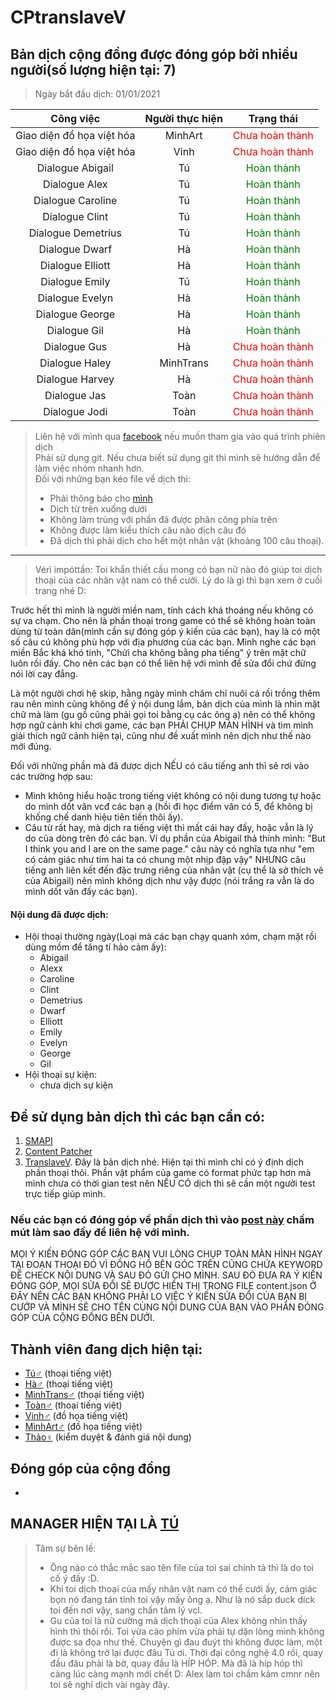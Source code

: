 # CPtranslaveV

## Bản dịch cộng đồng được đóng góp bởi nhiều người(số lượng hiện tại: 7)

> Ngày bắt đầu dịch: 01/01/2021<br>

|         Công việc         | Người thực hiện |                   Trạng thái                   |
| :-----------------------: | :-------------: | :--------------------------------------------: |
| Giao diện đồ họa việt hóa |     MinhArt     | <span style="color:red">Chưa hoàn thành</span> |
| Giao diện đồ họa việt hóa |      Vinh       | <span style="color:red">Chưa hoàn thành</span> |
|     Dialogue Abigail      |       Tú        |  <span style="color:green">Hoàn thành</span>   |
|       Dialogue Alex       |       Tú        |  <span style="color:green">Hoàn thành</span>   |
|     Dialogue Caroline     |       Tú        |  <span style="color:green">Hoàn thành</span>   |
|      Dialogue Clint       |       Tú        |  <span style="color:green">Hoàn thành</span>   |
|    Dialogue Demetrius     |       Tú        |  <span style="color:green">Hoàn thành</span>   |
|      Dialogue Dwarf       |       Hà        |  <span style="color:green">Hoàn thành</span>   |
|     Dialogue Elliott      |       Hà        |  <span style="color:green">Hoàn thành</span>   |
|      Dialogue Emily       |       Tú        |  <span style="color:green">Hoàn thành</span>   |
|      Dialogue Evelyn      |       Hà        |  <span style="color:green">Hoàn thành</span>   |
|      Dialogue George      |       Hà        |  <span style="color:green">Hoàn thành</span>   |
|       Dialogue Gil        |       Hà        |  <span style="color:green">Hoàn thành</span>   |
|       Dialogue Gus        |       Hà        | <span style="color:red">Chưa hoàn thành</span> |
|      Dialogue Haley       |    MinhTrans    | <span style="color:red">Chưa hoàn thành</span> |
|      Dialogue Harvey      |       Hà        | <span style="color:red">Chưa hoàn thành</span> |
|       Dialogue Jas        |      Toàn       | <span style="color:red">Chưa hoàn thành</span> |
|       Dialogue Jodi       |      Toàn       | <span style="color:red">Chưa hoàn thành</span> |

> Liên hệ với mình qua [facebook](https://www.facebook.com/H.A.C.2K1/) nếu muốn tham gia vào quá trình phiên dịch<br>
> Phải sử dụng git. Nếu chưa biết sử dụng git thì mình sẽ hướng dẫn để làm việc nhóm nhanh hơn.<br>
> Đối với những bạn kéo file về dịch thì:
>
> - Phải thông báo cho [mình](https://www.facebook.com/H.A.C.2K1/)
> - Dịch từ trên xuống dưới
> - Không làm trùng với phần đã được phân công phía trên
> - Không được làm kiểu thích câu nào dịch câu đó
> - Đã dịch thì phải dịch cho hết một nhân vật (khoảng 100 câu thoại).

---

> Vérì ìmpóttần: Toi khẩn thiết cầu mong có bạn nữ nào đó giúp toi dịch thoại của các nhân vật nam có thể cưới. Lý do là gì thì bạn xem ở cuối trang nhé D:

Trước hết thì mình là người miền nam, tính cách khá thoáng nếu không có sự va chạm. Cho nên là phần thoại trong game có thể sẽ không hoàn toàn dùng từ toàn dân(mình cần sự đóng góp ý kiến của các bạn), hay là có một số câu cú không phù hợp với địa phương của các bạn. Mình nghe các bạn miền Bắc khá khó tính, "Chửi cha không bằng pha tiếng" ý trên mặt chữ luôn rồi đấy. Cho nên các bạn có thể liên hệ với mình để sửa đổi chứ đừng nói lời cay đắng.

Là một người chơi hệ skip, hằng ngày mình chăm chỉ nuôi cá rồi trồng thêm rau nên mình cũng không để ý nội dung lắm, bản dịch của mình là nhìn mặt chữ mà làm (gu gồ cũng phải gọi toi bằng cụ các ông ạ) nên có thể không hợp ngữ cảnh khi chơi game, các bạn PHẢI CHỤP MÀN HÌNH và tìm mình giải thích ngữ cảnh hiện tại, cũng như đề xuất mình nên dịch như thế nào mới đúng.

Đối với những phần mà đã được dịch NẾU có câu tiếng anh thì sẽ rơi vào các trường hợp sau:

- Mình không hiểu hoặc trong tiếng việt không có nội dung tương tự hoặc do mình dốt văn vcđ các bạn ạ (hồi đi học điểm văn có 5, để không bị khống chế danh hiệu tiên tiến thôi ấy).
- Câu từ rất hay, mà dịch ra tiếng việt thì mất cái hay đấy, hoặc vẫn là lý do của dòng trên đó các bạn. Ví dụ phần của Abigail thả thính mình: "But I think you and I are on the same page." câu này có nghĩa tựa như "em có cảm giác như tim hai ta có chung một nhịp đập vậy" NHƯNG câu tiếng anh liên kết đến đặc trưng riêng của nhân vật (cụ thể là sở thích vẽ của Abigail) nên mình không dịch như vậy được (nói trắng ra vẫn là do mình dốt văn đấy các bạn).

#### Nội dung đã được dịch:

- Hội thoại thường ngày(Loại mà các bạn chạy quanh xóm, chạm mặt rồi dùng mồm để tăng tí hảo cảm ấy):
  - Abigail
  - Alexx
  - Caroline
  - Clint
  - Demetrius
  - Dwarf
  - Elliott
  - Emily
  - Evelyn
  - George
  - Gil
- Hội thoại sự kiện:
  - chưa dịch sự kiện

## Để sử dụng bản dịch thì các bạn cần có:

1. [SMAPI](https://smapi.io/)
2. [Content Patcher](https://www.nexusmods.com/stardewvalley/mods/1915)
3. [TranslaveV](https://www.nexusmods.com/stardewvalley/mods/7442). Đây là bản dịch nhé. Hiện tại thì mình chỉ có ý định dịch phần thoại thôi. Phần vật phẩm của game có format phức tạp hơn mà mình chưa có thời gian test nên NẾU CÓ dịch thì sẽ cần một người test trực tiếp giúp mình.

### Nếu các bạn có đóng góp về phần dịch thì vào [post này](https://www.facebook.com/groups/stardewvalleyviethoa/permalink/1618901244976666/) chấm mút làm sao đấy để liên hệ với mình.

MỌI Ý KIẾN ĐÓNG GÓP CÁC BẠN VUI LÒNG CHỤP TOÀN MÀN HÌNH NGAY TẠI ĐOẠN THOẠI ĐÓ VÌ ĐỒNG HỒ BÊN GÓC TRÊN CŨNG CHỨA KEYWORD ĐỂ CHECK NỘI DUNG VÀ SAU ĐÓ GỬI CHO MÌNH. SAU ĐÓ ĐƯA RA Ý KIẾN ĐÓNG GÓP, MỌI SỬA ĐỔI SẼ ĐƯỢC HIỂN THỊ TRONG FILE content.json Ở ĐÂY NÊN CÁC BẠN KHÔNG PHẢI LO VIỆC Ý KIẾN SỬA ĐỔI CỦA BẠN BỊ CƯỚP VÀ MÌNH SẼ CHO TÊN CÙNG NỘI DUNG CỦA BẠN VÀO PHẦN ĐÓNG GÓP CỦA CỘNG ĐỒNG BÊN DƯỚI.

## Thành viên đang dịch hiện tại:

- [Tú♂](https://www.facebook.com/H.A.C.2K1/) (thoại tiếng việt)
- [Hà♂]() (thoại tiếng việt)
- [MinhTrans♂]() (thoại tiếng việt)
- [Toàn♂]() (thoại tiếng việt)
- [Vinh♂]() (đồ họa tiếng việt)
- [MinhArt♂]() (đồ họa tiếng việt)
- [Thảo♀]() (kiểm duyệt & đánh giá nội dung)

## Đóng góp của cộng đồng

-

## MANAGER HIỆN TẠI LÀ [TÚ](https://www.facebook.com/H.A.C.2K1/)

> Tâm sự bên lề: <br>
>
> - Ông nào có thắc mắc sao tên file của toi sai chính tả thì là do toi cố ý đấy :D.<br>
> - Khi toi dịch thoại của mấy nhân vật nam có thể cưới ấy, cảm giác bọn nó đang tán tỉnh toi vậy mấy ông ạ. Như là nó sắp duck dick toi đến nơi vậy, sang chấn tâm lý vcl.<br>
> - Gu của toi là nữ cường mà dịch thoại của Alex không nhìn thấy hình thì thôi rồi. Toi vừa cào phím vừa phải tự dặn lòng mình không được sa đọa như thế. Chuyện gì đau đuýt thì không được làm, một đi là không trở lại được đâu Tú ơi. Thời đại công nghệ 4.0 rồi, quay đầu đâu phải là bờ, quay đầu là HÍP HÓP. Mà đã là híp hóp thì càng lúc càng mạnh mới chết D: Alex làm toi chầm kảm cmnr nên toi sẽ nghỉ dịch vài ngày đây.
